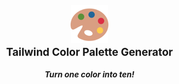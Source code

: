 # <div align="center">  <img width="100" alt="portfolio_view" src="palette.svg"> <br> Tailwind Color Palette Generator
</div>

## <div align="center">_Turn one color into ten!_</div>

